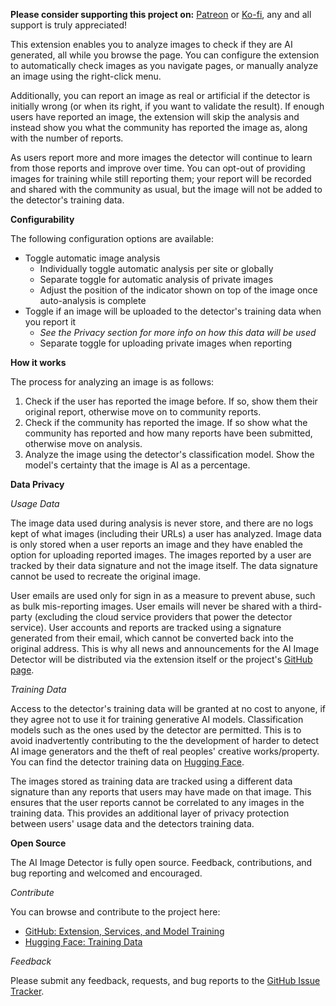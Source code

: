 <b>Please consider supporting this project on:</b> <a href="https://www.patreon.com/c/ai_image_detector">Patreon</a> or <a href="https://ko-fi.com/ai_image_detector">Ko-fi</a>, any and all support is truly appreciated!

This extension enables you to analyze images to check if they are AI generated, all while you browse the page. You can configure the extension to automatically check images as you navigate pages, or manually analyze an image using the right-click menu.

Additionally, you can report an image as real or artificial if the detector is initially wrong (or when its right, if you want to validate the result). If enough users have reported an image, the extension will skip the analysis and instead show you what the community has reported the image as, along with the number of reports.

As users report more and more images the detector will continue to learn from those reports and improve over time. You can opt-out of providing images for training while still reporting them; your report will be recorded and shared with the community as usual, but the image will not be added to the detector's training data.

<b>Configurability</b>

The following configuration options are available:

<ul>
  <li>
    Toggle automatic image analysis
    <ul>
      <li>
        Individually toggle automatic analysis per site or globally
      </li>
      <li>
        Separate toggle for automatic analysis of private images
      </li>
      <li>
        Adjust the position of the indicator shown on top of the image once auto-analysis is complete
      </li>
    </ul>
  </li>
  <li>
    Toggle if an image will be uploaded to the detector's training data when you report it
    <ul>
      <li><i>See the Privacy section for more info on how this data will be used</i></li>
      <li>
        Separate toggle for uploading private images when reporting
      </li>
    </ul>
  </li>
</ul>

<b>How it works</b>

The process for analyzing an image is as follows:

<ol>
  <li>
    Check if the user has reported the image before. If so, show them their original report, otherwise move on to community reports.
  </li>
  <li>
    Check if the community has reported the image. If so show what the community has reported and how many reports have been submitted, otherwise move on analysis.
  </li>
  <li>
    Analyze the image using the detector's classification model. Show the model's certainty that the image is AI as a percentage.
  </li>
</ol>

<b>Data Privacy</b>

<i>Usage Data</i>

The image data used during analysis is never store, and there are no logs kept of what images (including their URLs) a user has analyzed. Image data is only stored when a user reports an image and they have enabled the option for uploading reported images. The images reported by a user are tracked by their data signature and not the image itself. The data signature cannot be used to recreate the original image.

User emails are used only for sign in as a measure to prevent abuse, such as bulk mis-reporting images. User emails will never be shared with a third-party (excluding the cloud service providers that power the detector service). User accounts and reports are tracked using a signature generated from their email, which cannot be converted back into the original address. This is why all news and announcements for the AI Image Detector will be distributed via the extension itself or the project's <a href="https://github.com/haywoodsloan/ai-image-detector">GitHub page</a>.

<i>Training Data</i>

Access to the detector's training data will be granted at no cost to anyone, if they agree not to use it for training generative AI models. Classification models such as the ones used by the detector are permitted. This is to avoid inadvertently contributing to the the development of harder to detect AI image generators and the theft of real peoples' creative works/property. You can find the detector training data on <a href="https://huggingface.co/datasets/haywoodsloan/ai-images">Hugging Face</a>.

The images stored as training data are tracked using a different data signature than any reports that users may have made on that image. This ensures that the user reports cannot be correlated to any images in the training data. This provides an additional layer of privacy protection between users' usage data and the detectors training data.

<b>Open Source</b>

The AI Image Detector is fully open source. Feedback, contributions, and bug reporting and welcomed and encouraged.

<i>Contribute</i>

You can browse and contribute to the project here:

<ul>
  <li>
    <a href="https://github.com/haywoodsloan/ai-image-detector">
      GitHub: Extension, Services, and Model Training
    </a>
  </li>
  <li>
    <a href="https://huggingface.co/datasets/haywoodsloan/ai-images">Hugging Face: Training Data</a>
  </li>
</ul>

<i>Feedback</i>

Please submit any feedback, requests, and bug reports to the <a href="https://github.com/haywoodsloan/ai-image-detector/issues/new">GitHub Issue Tracker</a>.
